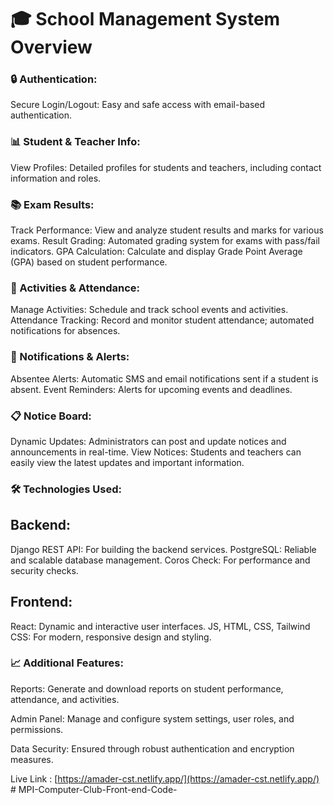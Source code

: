 # 🎓 School Management System Overview
### 🔒 Authentication:

Secure Login/Logout: Easy and safe access with email-based authentication.
### 📊 Student & Teacher Info:

View Profiles: Detailed profiles for students and teachers, including contact information and roles.
### 📚 Exam Results:

Track Performance: View and analyze student results and marks for various exams.
Result Grading: Automated grading system for exams with pass/fail indicators.
GPA Calculation: Calculate and display Grade Point Average (GPA) based on student performance.
### 🏫 Activities & Attendance:

Manage Activities: Schedule and track school events and activities.
Attendance Tracking: Record and monitor student attendance; automated notifications for absences.
### 📱 Notifications & Alerts:

Absentee Alerts: Automatic SMS and email notifications sent if a student is absent.
Event Reminders: Alerts for upcoming events and deadlines.
### 📋 Notice Board:

Dynamic Updates: Administrators can post and update notices and announcements in real-time.
View Notices: Students and teachers can easily view the latest updates and important information.
### 🛠️ Technologies Used:

## Backend:
Django REST API: For building the backend services.
PostgreSQL: Reliable and scalable database management.
Coros Check: For performance and security checks.
## Frontend:
React: Dynamic and interactive user interfaces.
JS, HTML, CSS, Tailwind CSS: For modern, responsive design and styling.
### 📈 Additional Features:

Reports: Generate and download reports on student performance, attendance, and activities.

Admin Panel: Manage and configure system settings, user roles, and permissions.

Data Security: Ensured through robust authentication and encryption measures.

Live Link : [https://amader-cst.netlify.app/](https://amader-cst.netlify.app/)
#   M P I - C o m p u t e r - C l u b - F r o n t - e n d - C o d e -  
 